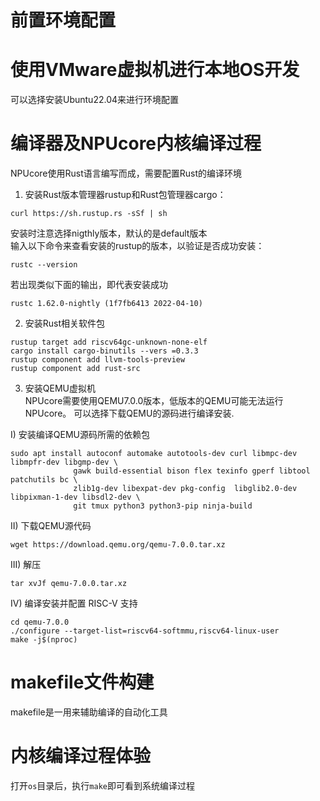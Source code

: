 # 前置环境配置  
# 使用VMware虚拟机进行本地OS开发  
可以选择安装Ubuntu22.04来进行环境配置

# 编译器及NPUcore内核编译过程  
NPUcore使用Rust语言编写而成，需要配置Rust的编译环境
1. 安装Rust版本管理器rustup和Rust包管理器cargo：
```shell
curl https://sh.rustup.rs -sSf | sh 
```
安装时注意选择nigthly版本，默认的是default版本   
输入以下命令来查看安装的rustup的版本，以验证是否成功安装：
```shell
rustc --version
```
若出现类似下面的输出，即代表安装成功
```shell
rustc 1.62.0-nightly (1f7fb6413 2022-04-10)
```
2. 安装Rust相关软件包
```shell
rustup target add riscv64gc-unknown-none-elf
cargo install cargo-binutils --vers =0.3.3
rustup component add llvm-tools-preview
rustup component add rust-src
```

3. 安装QEMU虚拟机  
NPUcore需要使用QEMU7.0.0版本，低版本的QEMU可能无法运行NPUcore。
可以选择下载QEMU的源码进行编译安装.

I) 安装编译QEMU源码所需的依赖包
```shell
sudo apt install autoconf automake autotools-dev curl libmpc-dev libmpfr-dev libgmp-dev \
              gawk build-essential bison flex texinfo gperf libtool patchutils bc \
              zlib1g-dev libexpat-dev pkg-config  libglib2.0-dev libpixman-1-dev libsdl2-dev \
              git tmux python3 python3-pip ninja-build
```

II) 下载QEMU源代码
```shell
wget https://download.qemu.org/qemu-7.0.0.tar.xz
```

III) 解压
```shell
tar xvJf qemu-7.0.0.tar.xz
```

IV) 编译安装并配置 RISC-V 支持
```shell
cd qemu-7.0.0
./configure --target-list=riscv64-softmmu,riscv64-linux-user
make -j$(nproc)
```

# makefile文件构建
makefile是一用来辅助编译的自动化工具

# 内核编译过程体验
打开`os`目录后，执行`make`即可看到系统编译过程

